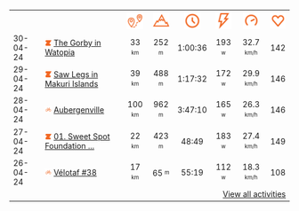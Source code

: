 <table>
    <tr>
        <th></th>
        <th></th>
        <th align="center"><img src="https://raw.githubusercontent.com/robiningelbrecht/strava-activities/master/public/distance.svg" width="30" alt="distance" title="distance"/></th>
        <th align="center"><img src="https://raw.githubusercontent.com/robiningelbrecht/strava-activities/master/public/elevation.svg" width="30" alt="elevation" title="elevation"/></th>
        <th align="center"><img src="https://raw.githubusercontent.com/robiningelbrecht/strava-activities/master/public/time.svg" width="30" alt="time" title="time"/></th>
        <th align="center"><img src="https://raw.githubusercontent.com/robiningelbrecht/strava-activities/master/public/average-watt.svg" width="30" alt="average watts" title="average watts"/></th>
        <th align="center"><img src="https://raw.githubusercontent.com/robiningelbrecht/strava-activities/master/public/average-speed.svg" width="30" alt="average speed" title="average speed"/></th>
        <th align="center"><img src="https://raw.githubusercontent.com/robiningelbrecht/strava-activities/master/public/heart-rate.svg" width="30" alt="average heart rate" title="average heart rate"/></th>
    </tr>
            <tr>
            <td>30-04-24</td>
            <td>
                                <img src="https://raw.githubusercontent.com/robiningelbrecht/strava-activities/master/public/activity-virtual-ride-zwift.svg" width="12" alt="The Gorby in Watopia" title="The Gorby in Watopia"/>
<a href="https://www.strava.com/activities/11296893770" title="Kcal: 669 | Gear: None ">The Gorby in Watopia</a>
            </td>
            <td align="center">33 <sup><sub>km</sub></sup></td>
            <td align="center">252 <sup><sub>m</sub></sup></td>
            <td align="center">1:00:36</td>
            <td align="center">193 <sup><sub>w</sub></sup></td>
            <td align="center">32.7 <sup><sub>km/h</sub></sup></td>
            <td align="center">142</td>
        </tr>
            <tr>
            <td>29-04-24</td>
            <td>
                                <img src="https://raw.githubusercontent.com/robiningelbrecht/strava-activities/master/public/activity-virtual-ride-zwift.svg" width="12" alt="Saw Legs in Makuri Islands" title="Saw Legs in Makuri Islands"/>
<a href="https://www.strava.com/activities/11290617628" title="Kcal: 766 | Gear: None ">Saw Legs in Makuri Islands</a>
            </td>
            <td align="center">39 <sup><sub>km</sub></sup></td>
            <td align="center">488 <sup><sub>m</sub></sup></td>
            <td align="center">1:17:32</td>
            <td align="center">172 <sup><sub>w</sub></sup></td>
            <td align="center">29.9 <sup><sub>km/h</sub></sup></td>
            <td align="center">146</td>
        </tr>
            <tr>
            <td>28-04-24</td>
            <td>
                <img src="https://raw.githubusercontent.com/robiningelbrecht/strava-activities/master/public/activity-ride.svg" width="12" alt="Aubergenville" title="Aubergenville"/>
<a href="https://www.strava.com/activities/11280939409" title="Kcal: 2592 | Gear: None ">Aubergenville</a>
            </td>
            <td align="center">100 <sup><sub>km</sub></sup></td>
            <td align="center">962 <sup><sub>m</sub></sup></td>
            <td align="center">3:47:10</td>
            <td align="center">165 <sup><sub>w</sub></sup></td>
            <td align="center">26.3 <sup><sub>km/h</sub></sup></td>
            <td align="center">146</td>
        </tr>
            <tr>
            <td>27-04-24</td>
            <td>
                                <img src="https://raw.githubusercontent.com/robiningelbrecht/strava-activities/master/public/activity-virtual-ride-zwift.svg" width="12" alt="01. Sweet Spot Foundation on The Big Ring in Watopia" title="01. Sweet Spot Foundation on The Big Ring in Watopia"/>
<a href="https://www.strava.com/activities/11272950430" title="Kcal: 510 | Gear: None ">01. Sweet Spot Foundation ...</a>
            </td>
            <td align="center">22 <sup><sub>km</sub></sup></td>
            <td align="center">423 <sup><sub>m</sub></sup></td>
            <td align="center">48:49</td>
            <td align="center">183 <sup><sub>w</sub></sup></td>
            <td align="center">27.4 <sup><sub>km/h</sub></sup></td>
            <td align="center">149</td>
        </tr>
            <tr>
            <td>26-04-24</td>
            <td>
                <img src="https://raw.githubusercontent.com/robiningelbrecht/strava-activities/master/public/activity-ride.svg" width="12" alt="Vélotaf #38" title="Vélotaf #38"/>
<a href="https://www.strava.com/activities/11269031134" title="Kcal: 373 | Gear: None ">Vélotaf #38</a>
            </td>
            <td align="center">17 <sup><sub>km</sub></sup></td>
            <td align="center">65 <sup><sub>m</sub></sup></td>
            <td align="center">55:19</td>
            <td align="center">112 <sup><sub>w</sub></sup></td>
            <td align="center">18.3 <sup><sub>km/h</sub></sup></td>
            <td align="center">108</td>
        </tr>
                <tr>
            <td colspan="8" align="right"><a href="https://github.com/robiningelbrecht/strava-activities#activities">View all activities</a></td>
        </tr>
    </table>
